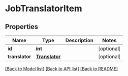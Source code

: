 # JobTranslatorItem

## Properties
Name | Type | Description | Notes
------------ | ------------- | ------------- | -------------
**id** | **int** |  | [optional] 
**translator** | [**Translator**](Translator.md) |  | [optional] 

[[Back to Model list]](../README.md#documentation-for-models) [[Back to API list]](../README.md#documentation-for-api-endpoints) [[Back to README]](../README.md)


